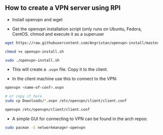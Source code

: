 ## How to create a VPN server using RPI

* Install openvpn and wget

* Get the openvpn installation script (only runs on Ubuntu, Fedora, CentOS. chmod and execute it as a superuser 

```sh
wget https://raw.githubusercontent.com/Angristan/openvpn-install/master/openvpn-install.sh

chmod +x openvpn-install.sh

sudo ./openvpn-install.sh
```

* This will create a `.ovpn` file. Copy it to the client.

* In the client machine use this to connect to the VPN:

```sh
openvpn <name-of-conf>.ovpn

# or copy it here
sudo cp Downloads/*.ovpn /etc/openvpn/client/client.conf

openvpn /etc/openvpn/client/client.conf
```

* A simple GUI for connecting to VPN can be found in the arch repos:

```sh
sudo pacman -S networkmanager-openvpn
```
